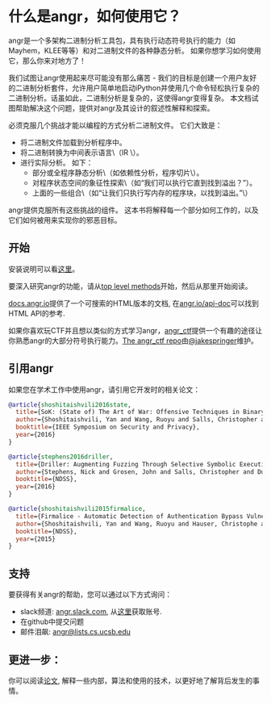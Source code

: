 # 什么是angr，如何使用它？

angr是一个多架构二进制分析工具包，具有执行动态符号执行的能力（如Mayhem，KLEE等等）和对二进制文件的各种静态分析。 如果你想学习如何使用它，那么你来对地方了！

我们试图让angr使用起来尽可能没有那么痛苦 - 我们的目标是创建一个用户友好的二进制分析套件，允许用户简单地启动iPython并使用几个命令轻松执行复杂的二进制分析。话虽如此，二进制分析是复杂的，这使得angr变得复杂。 本文档试图帮助解决这个问题，提供对angr及其设计的叙述性解释和探索。

必须克服几个挑战才能以编程的方式分析二进制文件。 它们大致是：

* 将二进制文件加载到分析程序中。
* 将二进制转换为中间表示语言\（IR \）。
* 进行实际分析。 如下：
  * 部分或全程序静态分析\（如依赖性分析，程序切片\）。
  * 对程序状态空间的象征性探索\（如“我们可以执行它直到找到溢出？”）。
  * 上面的一些组合\（如“让我们只执行写内存的程序块，以找到溢出。”\）

angr提供克服所有这些挑战的组件。 这本书将解释每一个部分如何工作的，以及它们如何被用来实现你的邪恶目标。

## 开始

安装说明可以看[这里](./INSTALL.md)。

要深入研究angr的功能，请从[top level methods](./docs/toplevel.md)开始，然后从那里开始阅读。

[docs.angr.io](https://docs.angr.io/)提供了一个可搜索的HTML版本的文档, 在[angr.io/api-doc](https://angr.io/api-doc/)可以找到HTML API的参考.

如果你喜欢玩CTF并且想以类似的方式学习angr，[angr_ctf](https://github.com/jakespringer/angr_ctf)提供一个有趣的途径让你熟悉angr的大部分符号执行能力。[The angr_ctf repo](https://github.com/jakespringer/angr_ctf)由[@jakespringer](https://github.com/jakespringer)维护。


## 引用angr

如果您在学术工作中使用angr，请引用它开发时的相关论文：

```bibtex
@article{shoshitaishvili2016state,
  title={SoK: (State of) The Art of War: Offensive Techniques in Binary Analysis},
  author={Shoshitaishvili, Yan and Wang, Ruoyu and Salls, Christopher and Stephens, Nick and Polino, Mario and Dutcher, Audrey and Grosen, John and Feng, Siji and Hauser, Christophe and Kruegel, Christopher and Vigna, Giovanni},
  booktitle={IEEE Symposium on Security and Privacy},
  year={2016}
}

@article{stephens2016driller,
  title={Driller: Augmenting Fuzzing Through Selective Symbolic Execution},
  author={Stephens, Nick and Grosen, John and Salls, Christopher and Dutcher, Audrey and Wang, Ruoyu and Corbetta, Jacopo and Shoshitaishvili, Yan and Kruegel, Christopher and Vigna, Giovanni},
  booktitle={NDSS},
  year={2016}
}

@article{shoshitaishvili2015firmalice,
  title={Firmalice - Automatic Detection of Authentication Bypass Vulnerabilities in Binary Firmware},
  author={Shoshitaishvili, Yan and Wang, Ruoyu and Hauser, Christophe and Kruegel, Christopher and Vigna, Giovanni},
  booktitle={NDSS},
  year={2015}
}
```

## 支持

要获得有关angr的帮助，您可以通过以下方式询问：

* slack频道: [angr.slack.com](https://angr.slack.com), 从[这里](https://angr.io/invite/)获取账号.
* 在github中提交问题
* 邮件泪飙: angr@lists.cs.ucsb.edu

## 更进一步：

你可以阅读[论文](https://www.cs.ucsb.edu/~vigna/publications/2016_SP_angrSoK.pdf), 解释一些内部，算法和使用的技术，以更好地了解背后发生的事情。

